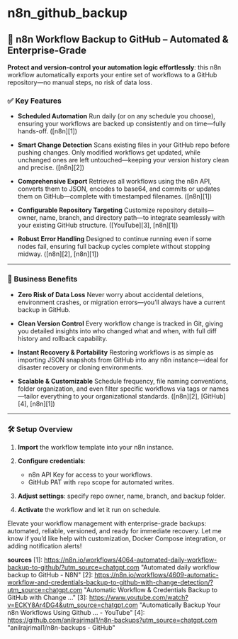 # n8n_github_backup



## 🔐 **n8n Workflow Backup to GitHub – Automated & Enterprise-Grade**

**Protect and version-control your automation logic effortlessly**: this n8n workflow automatically exports your entire set of workflows to a GitHub repository—no manual steps, no risk of data loss.

### ✅ Key Features



* **Scheduled Automation**
  Run daily (or on any schedule you choose), ensuring your workflows are backed up consistently and on time—fully hands-off. ([n8n][1])

* **Smart Change Detection**
  Scans existing files in your GitHub repo before pushing changes. Only modified workflows get updated, while unchanged ones are left untouched—keeping your version history clean and precise. ([n8n][2])

* **Comprehensive Export**
  Retrieves all workflows using the n8n API, converts them to JSON, encodes to base64, and commits or updates them on GitHub—complete with timestamped filenames. ([n8n][1])

* **Configurable Repository Targeting**
  Customize repository details—owner, name, branch, and directory path—to integrate seamlessly with your existing GitHub structure. ([YouTube][3], [n8n][1])

* **Robust Error Handling**
  Designed to continue running even if some nodes fail, ensuring full backup cycles complete without stopping midway. ([n8n][2], [n8n][1])

---

### 💼 Business Benefits

* **Zero Risk of Data Loss**
  Never worry about accidental deletions, environment crashes, or migration errors—you’ll always have a current backup in GitHub.

* **Clean Version Control**
  Every workflow change is tracked in Git, giving you detailed insights into who changed what and when, with full diff history and rollback capability.

* **Instant Recovery & Portability**
  Restoring workflows is as simple as importing JSON snapshots from GitHub into any n8n instance—ideal for disaster recovery or cloning environments.

* **Scalable & Customizable**
  Schedule frequency, file naming conventions, folder organization, and even filter specific workflows via tags or names—tailor everything to your organizational standards. ([n8n][2], [GitHub][4], [n8n][1])

---

### 🛠️ Setup Overview

1. **Import** the workflow template into your n8n instance.
2. **Configure credentials**:

   * n8n API Key for access to your workflows.
   * GitHub PAT with `repo` scope for automated writes.
3. **Adjust settings**: specify repo owner, name, branch, and backup folder.
4. **Activate** the workflow and let it run on schedule.


Elevate your workflow management with enterprise-grade backups: automated, reliable, versioned, and ready for immediate recovery. Let me know if you’d like help with customization, Docker Compose integration, or adding notification alerts!

**sources**
[1]: https://n8n.io/workflows/4064-automated-daily-workflow-backup-to-github/?utm_source=chatgpt.com "Automated daily workflow backup to GitHub - N8N"
[2]: https://n8n.io/workflows/4609-automatic-workflow-and-credentials-backup-to-github-with-change-detection/?utm_source=chatgpt.com "Automatic Workflow & Credentials Backup to GitHub with Change ..."
[3]: https://www.youtube.com/watch?v=ECKY8Ar4DG4&utm_source=chatgpt.com "Automatically Backup Your n8n Workflows Using Github ... - YouTube"
[4]: https://github.com/anilrajrimal1/n8n-backups?utm_source=chatgpt.com "anilrajrimal1/n8n-backups - GitHub"
